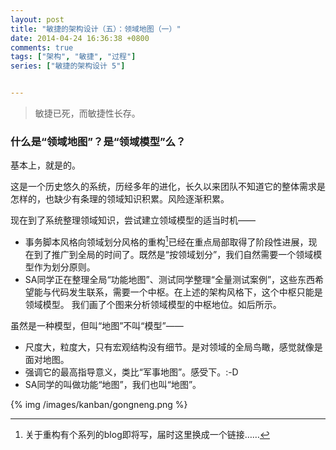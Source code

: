 ```yaml
---
layout: post
title: "敏捷的架构设计（五）：领域地图（一）"
date: 2014-04-24 16:36:38 +0800
comments: true
tags: ["架构", "敏捷", "过程"]
series: ["敏捷的架构设计 5"]


---
```

> 敏捷已死，而敏捷性长存。

### 什么是“领域地图”？是“领域模型”么？

<!-- more -->

基本上，就是的。

这是一个历史悠久的系统，历经多年的进化，长久以来团队不知道它的整体需求是怎样的，也缺少有条理的领域知识积累。风险逐渐积累。

现在到了系统整理领域知识，尝试建立领域模型的适当时机——

* 事务脚本风格向领域划分风格的重构[^1]已经在重点局部取得了阶段性进展，现在到了推广到全局的时间了。既然是“按领域划分”，我们自然需要一个领域模型作为划分原则。
* SA同学正在整理全局“功能地图”、测试同学整理“全量测试案例”，这些东西希望能与代码发生联系，需要一个中枢。在上述的架构风格下，这个中枢只能是领域模型。
我们画了个图来分析领域模型的中枢地位。如后所示。

虽然是一种模型，但叫“地图”不叫“模型”——

* 尺度大，粒度大，只有宏观结构没有细节。是对领域的全局鸟瞰，感觉就像是面对地图。
* 强调它的最高指导意义，类比“军事地图”。感受下。:-D
* SA同学的叫做功能“地图”，我们也叫“地图”。


[^1]: 关于重构有个系列的blog即将写，届时这里换成一个链接……

{% img  /images/kanban/gongneng.png %}
